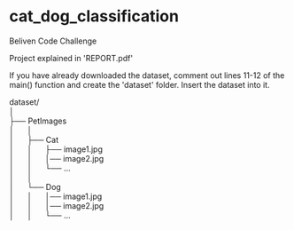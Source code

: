 # cat_dog_classification
Beliven Code Challenge

Project explained in 'REPORT.pdf'

If you have already downloaded the dataset, comment out lines 11-12 of the main() function and create the 'dataset' folder. Insert the dataset into it.

dataset/  
│  
├── PetImages  
│&nbsp;&nbsp;&nbsp;&nbsp;&nbsp;&nbsp;│  
│&nbsp;&nbsp;&nbsp;&nbsp;&nbsp;&nbsp;├── Cat  
│&nbsp;&nbsp;&nbsp;&nbsp;&nbsp;&nbsp;│&nbsp;&nbsp;&nbsp;&nbsp;&nbsp;&nbsp;├── image1.jpg  
│&nbsp;&nbsp;&nbsp;&nbsp;&nbsp;&nbsp;│&nbsp;&nbsp;&nbsp;&nbsp;&nbsp;&nbsp;│── image2.jpg  
│&nbsp;&nbsp;&nbsp;&nbsp;&nbsp;&nbsp;│&nbsp;&nbsp;&nbsp;&nbsp;&nbsp;&nbsp;└── ...  
│&nbsp;&nbsp;&nbsp;&nbsp;&nbsp;&nbsp;│  
│&nbsp;&nbsp;&nbsp;&nbsp;&nbsp;&nbsp;└── Dog  
│&nbsp;&nbsp;&nbsp;&nbsp;&nbsp;&nbsp;│&nbsp;&nbsp;&nbsp;&nbsp;&nbsp;&nbsp;│── image1.jpg  
│&nbsp;&nbsp;&nbsp;&nbsp;&nbsp;&nbsp;│&nbsp;&nbsp;&nbsp;&nbsp;&nbsp;&nbsp;│── image2.jpg  
│&nbsp;&nbsp;&nbsp;&nbsp;&nbsp;&nbsp;│&nbsp;&nbsp;&nbsp;&nbsp;&nbsp;&nbsp;└── ...
